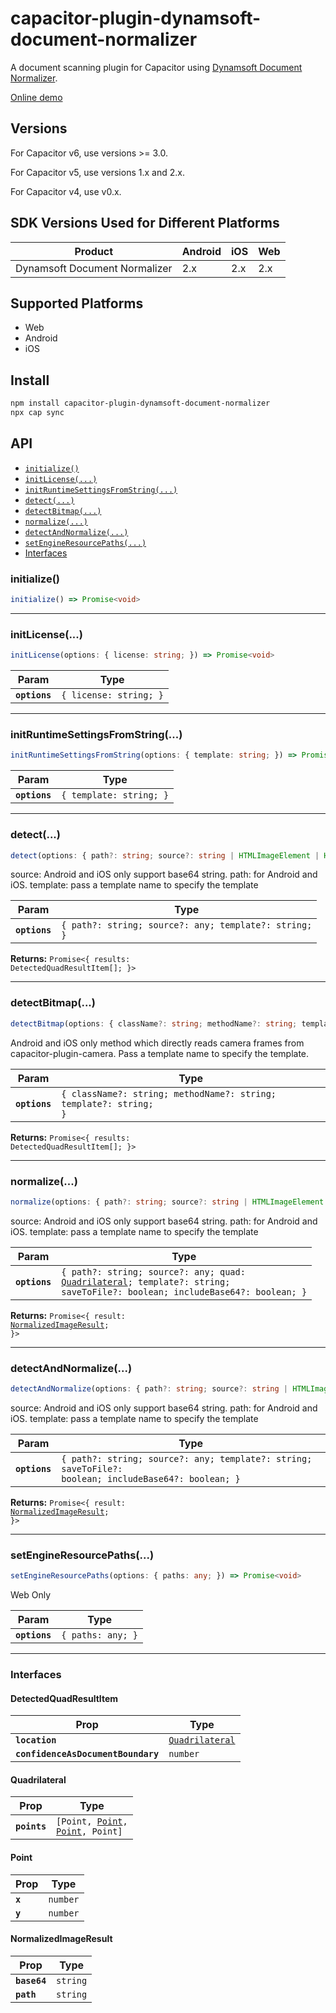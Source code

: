 # capacitor-plugin-dynamsoft-document-normalizer

A document scanning plugin for Capacitor using [Dynamsoft Document Normalizer](https://www.dynamsoft.com/document-normalizer/docs/).

[Online demo](https://chic-syrniki-fac13f.netlify.app/)

## Versions

For Capacitor v6, use versions >= 3.0.

For Capacitor v5, use versions 1.x and 2.x.

For Capacitor v4, use v0.x.

## SDK Versions Used for Different Platforms

| Product      | Android |    iOS | Web |
| ----------- | ----------- | -----------  | -------  |
| Dynamsoft Document Normalizer    | 2.x       | 2.x     | 2.x     |

## Supported Platforms

* Web
* Android
* iOS

## Install

```bash
npm install capacitor-plugin-dynamsoft-document-normalizer
npx cap sync
```

## API

<docgen-index>

* [`initialize()`](#initialize)
* [`initLicense(...)`](#initlicense)
* [`initRuntimeSettingsFromString(...)`](#initruntimesettingsfromstring)
* [`detect(...)`](#detect)
* [`detectBitmap(...)`](#detectbitmap)
* [`normalize(...)`](#normalize)
* [`detectAndNormalize(...)`](#detectandnormalize)
* [`setEngineResourcePaths(...)`](#setengineresourcepaths)
* [Interfaces](#interfaces)

</docgen-index>

<docgen-api>
<!--Update the source file JSDoc comments and rerun docgen to update the docs below-->

### initialize()

```typescript
initialize() => Promise<void>
```

--------------------


### initLicense(...)

```typescript
initLicense(options: { license: string; }) => Promise<void>
```

| Param         | Type                              |
| ------------- | --------------------------------- |
| **`options`** | <code>{ license: string; }</code> |

--------------------


### initRuntimeSettingsFromString(...)

```typescript
initRuntimeSettingsFromString(options: { template: string; }) => Promise<void>
```

| Param         | Type                               |
| ------------- | ---------------------------------- |
| **`options`** | <code>{ template: string; }</code> |

--------------------


### detect(...)

```typescript
detect(options: { path?: string; source?: string | HTMLImageElement | HTMLCanvasElement; template?: string; }) => Promise<{ results: DetectedQuadResultItem[]; }>
```

source: Android and iOS only support base64 string.
path: for Android and iOS.
template: pass a template name to specify the template

| Param         | Type                                                             |
| ------------- | ---------------------------------------------------------------- |
| **`options`** | <code>{ path?: string; source?: any; template?: string; }</code> |

**Returns:** <code>Promise&lt;{ results: DetectedQuadResultItem[]; }&gt;</code>

--------------------


### detectBitmap(...)

```typescript
detectBitmap(options: { className?: string; methodName?: string; template?: string; }) => Promise<{ results: DetectedQuadResultItem[]; }>
```

Android and iOS only method which directly reads camera frames from capacitor-plugin-camera.  Pass a template name to specify the template.

| Param         | Type                                                                         |
| ------------- | ---------------------------------------------------------------------------- |
| **`options`** | <code>{ className?: string; methodName?: string; template?: string; }</code> |

**Returns:** <code>Promise&lt;{ results: DetectedQuadResultItem[]; }&gt;</code>

--------------------


### normalize(...)

```typescript
normalize(options: { path?: string; source?: string | HTMLImageElement | HTMLCanvasElement; quad: Quadrilateral; template?: string; saveToFile?: boolean; includeBase64?: boolean; }) => Promise<{ result: NormalizedImageResult; }>
```

source: Android and iOS only support base64 string.
path: for Android and iOS.
template: pass a template name to specify the template

| Param         | Type                                                                                                                                                              |
| ------------- | ----------------------------------------------------------------------------------------------------------------------------------------------------------------- |
| **`options`** | <code>{ path?: string; source?: any; quad: <a href="#quadrilateral">Quadrilateral</a>; template?: string; saveToFile?: boolean; includeBase64?: boolean; }</code> |

**Returns:** <code>Promise&lt;{ result: <a href="#normalizedimageresult">NormalizedImageResult</a>; }&gt;</code>

--------------------


### detectAndNormalize(...)

```typescript
detectAndNormalize(options: { path?: string; source?: string | HTMLImageElement | HTMLCanvasElement; template?: string; saveToFile?: boolean; includeBase64?: boolean; }) => Promise<{ result: NormalizedImageResult; }>
```

source: Android and iOS only support base64 string.
path: for Android and iOS.
template: pass a template name to specify the template

| Param         | Type                                                                                                            |
| ------------- | --------------------------------------------------------------------------------------------------------------- |
| **`options`** | <code>{ path?: string; source?: any; template?: string; saveToFile?: boolean; includeBase64?: boolean; }</code> |

**Returns:** <code>Promise&lt;{ result: <a href="#normalizedimageresult">NormalizedImageResult</a>; }&gt;</code>

--------------------


### setEngineResourcePaths(...)

```typescript
setEngineResourcePaths(options: { paths: any; }) => Promise<void>
```

Web Only

| Param         | Type                         |
| ------------- | ---------------------------- |
| **`options`** | <code>{ paths: any; }</code> |

--------------------


### Interfaces


#### DetectedQuadResultItem

| Prop                               | Type                                                    |
| ---------------------------------- | ------------------------------------------------------- |
| **`location`**                     | <code><a href="#quadrilateral">Quadrilateral</a></code> |
| **`confidenceAsDocumentBoundary`** | <code>number</code>                                     |


#### Quadrilateral

| Prop         | Type                                                                                |
| ------------ | ----------------------------------------------------------------------------------- |
| **`points`** | <code>[Point, <a href="#point">Point</a>, <a href="#point">Point</a>, Point]</code> |


#### Point

| Prop    | Type                |
| ------- | ------------------- |
| **`x`** | <code>number</code> |
| **`y`** | <code>number</code> |


#### NormalizedImageResult

| Prop         | Type                |
| ------------ | ------------------- |
| **`base64`** | <code>string</code> |
| **`path`**   | <code>string</code> |

</docgen-api>
